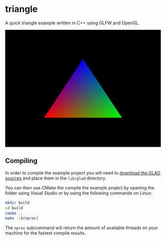 # triangle

A quick triangle example written in C++ using GLFW and OpenGL.

![screenshot.png](https://raw.githubusercontent.com/grunge4lyfe/triangle/trunk/screenshot.png)

## Compiling

In order to compile the example project you will need to [download the GLAD sources](https://gen.glad.sh/#generator=c&api=gl%3D4.6&profile=gl%3Dcore%2Cgles1%3Dcommon)
and place them in the `lib/glad` directory.

You can then use CMake the compile the example project by opening the folder using Visual Studio or by using the following commands on Linux:
```sh
mkdir build
cd build
cmake ..
make -j$(nproc)
```

The `nproc` subcommand will return the amount of available threads on your machine for the fastest compile results.